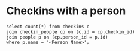 # Checkins with a person

```
select count(*) from checkins c
join checkin_people cp on (c.id = cp.checkin_id)
join people p on (cp.person_id = p.id)
where p.name = '<Person Name>';
```
